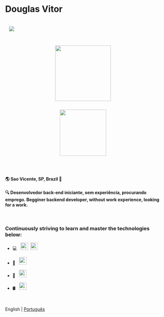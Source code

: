 <h1>Douglas Vitor<p align="left">
  
  &nbsp;
    <a href="https://www.linkedin.com/in/douglas-vitor-dev/"><img src="https://img.shields.io/badge/-LinkedIn-%230077B5?style=for-the-badge&logo=linkedin&logoColor=white"/></a>

</h1>
 
  

<h1>
  
  <p align="center">
    <img height="180em" src="https://github-readme-stats.vercel.app/api?username=doug-vitor&theme=dark&show_icons=true"/>
  </p>

  <p align="center">
    <img height="150em" src="https://github-readme-stats.vercel.app/api/top-langs/?username=doug-vitor&layout=compact&theme=dark&show_icons=true"/>
  </p>
  
</h1>

&nbsp;

#### 🌎 Sao Vicente, SP, Brazil :pushpin:
#### :mag: Desenvolvedor back-end iniciante, sem experiência, procurando emprego. Begginer backend developer, without work experience, looking for a work.

&nbsp;

### Continuously striving to learn and master the technologies below:

- 💻 &nbsp;
<img height="24em" src="https://img.shields.io/badge/.NET-512BD4?style=for-the-badge"/>&nbsp;
<img height="24em" src="https://img.shields.io/badge/C%23-239120?style=for-the-badge&logo=c-sharp&logoColor=white"/>&nbsp;

- :wrench: &nbsp;
<img height="24em" src="https://img.shields.io/badge/_-XAML-blue"/>&nbsp;

- 📱 &nbsp;
<img height="24em" src="https://img.shields.io/badge/Xamarin-3498DB?style=for-the-badge&logo=xamarin&logoColor=white"/>&nbsp;

- 🛢 &nbsp;
<img height="24em" src="https://img.shields.io/badge/PostgreSQL-316192?style=for-the-badge&logo=postgresql&logoColor=white"/>&nbsp;
 
&nbsp;

English | [Português](./README-pt_BR.md)
